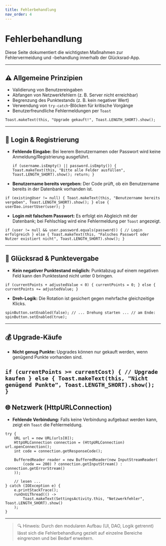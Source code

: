 ```yaml
---
title: Fehlerbehandlung
nav_order: 4
---
```


# Fehlerbehandlung

Diese Seite dokumentiert die wichtigsten Maßnahmen zur Fehlervermeidung und -behandlung innerhalb der 
Glücksrad-App.

---

## ⚠️ Allgemeine Prinzipien

- Validierung von Benutzereingaben
- Abfangen von Netzwerkfehlern (z. B. Server nicht erreichbar)
- Begrenzung des Punktestands (z. B. kein negativer Wert)
- Verwendung von `try-catch`-Blöcken für kritische Vorgänge
- Benutzerfreundliche Fehlermeldungen per `Toast`

`Toast.makeText(this, "Upgrade gekauft!", Toast.LENGTH_SHORT).show();`

---

## 🔐 Login & Registrierung

- **Fehlende Eingabe:** Bei leerem Benutzernamen oder Passwort wird keine Anmeldung/Registrierung ausgeführt.

  `if (username.isEmpty() || password.isEmpty()) {
  Toast.makeText(this, "Bitte alle Felder ausfüllen", Toast.LENGTH_SHORT).show();
  return;
  }`

- **Benutzername bereits vergeben:** Der Code prüft, ob ein Benutzername bereits in der Datenbank vorhanden ist.

`if (existingUser != null) {
Toast.makeText(this, "Benutzername bereits vergeben", Toast.LENGTH_SHORT).show();
} else {
userDao.insertUser(user);
}`

- **Login mit falschem Passwort:** Es erfolgt ein Abgleich mit der Datenbank; bei Fehlschlag wird eine Fehlermeldung per `Toast` angezeigt.

`if (user != null && user.password.equals(password)) {
// Login erfolgreich
} else {
Toast.makeText(this, "Falsches Passwort oder Nutzer existiert nicht", Toast.LENGTH_SHORT).show();
}`

---

## 🎡 Glücksrad & Punktevergabe

- **Kein negativer Punktestand möglich:** Punktabzug auf einem negativen Feld kann den Punktestand nicht unter 0 bringen.

`if (currentPoints + adjustedValue < 0) {
currentPoints = 0;
} else {
currentPoints += adjustedValue;
}
`

- **Dreh-Logik:** Die Rotation ist gesichert gegen mehrfache gleichzeitige Klicks.

`spinButton.setEnabled(false);
// ... Drehung starten ...
// am Ende:
spinButton.setEnabled(true);
`

---

## 💰 Upgrade-Käufe

- **Nicht genug Punkte:** Upgrades können nur gekauft werden, wenn genügend Punkte vorhanden sind.

`if (currentPoints >= currentCost) {
// Upgrade kaufen
} else {
Toast.makeText(this, "Nicht genügend Punkte", Toast.LENGTH_SHORT).show();
}
`
---

## 🌐 Netzwerk (HttpURLConnection)


- **Fehlende Verbindung:** Falls keine Verbindung aufgebaut werden kann, zeigt ein `Toast` die Fehlermeldung.
```
try {
    URL url = new URL(urls[0]);
    HttpURLConnection connection = (HttpURLConnection) url.openConnection();
    int code = connection.getResponseCode();

    BufferedReader reader = new BufferedReader(new InputStreamReader(
        (code == 200) ? connection.getInputStream() : connection.getErrorStream()
    ));

    // lesen ...
} catch (IOException e) {
    e.printStackTrace();
    runOnUiThread(() ->
        Toast.makeText(SettingsActivity.this, "Netzwerkfehler", Toast.LENGTH_SHORT).show()
    );
}
```

---

> 🔍 Hinweis: Durch den modularen Aufbau (UI, DAO, Logik getrennt) lässt sich die Fehlerbehandlung 
> gezielt auf einzelne Bereiche eingrenzen und bei Bedarf erweitern.
